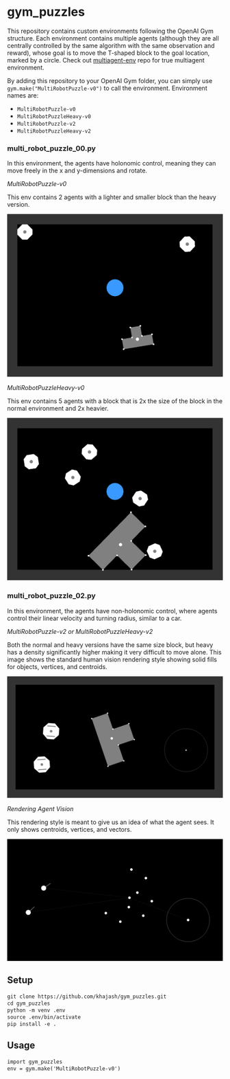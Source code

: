 # gym_puzzles

This repository contains custom environments following the OpenAI Gym structure. Each environment contains multiple agents (although they are all centrally controlled by the same algorithm with the same observation and reward), whose goal is to move the T-shaped block to the goal location, marked by a circle. Check out [multiagent-env](https://github.com/khajash/multiagent-env) repo for true multiagent environment.

By adding this repository to your OpenAI Gym folder, you can simply use `gym.make("MultiRobotPuzzle-v0")` to call the environment. Environment names are:
- `MultiRobotPuzzle-v0`
- `MultiRobotPuzzleHeavy-v0`
- `MultiRobotPuzzle-v2`
- `MultiRobotPuzzleHeavy-v2`

### multi_robot_puzzle_00.py

In this environment, the agents have holonomic control, meaning they can move freely in the x and y-dimensions and rotate. 

*MultiRobotPuzzle-v0*

This env contains 2 agents with a lighter and smaller block than the heavy version.

![Centralized MultiRobot Puzzle 00](./EnvImages/CentralizedMRP0-light.jpg)

*MultiRobotPuzzleHeavy-v0*

This env contains 5 agents with a block that is 2x the size of the block in the normal environment and 2x heavier.

![Centralized MultiRobot Puzzle 00 Heavy](./EnvImages/CentralizedMRP0-Heavy.jpg)


### multi_robot_puzzle_02.py

In this environment, the agents have non-holonomic control, where agents control their linear velocity and turning radius, similar to a car. 

*MultiRobotPuzzle-v2 or MultiRobotPuzzleHeavy-v2*

Both the normal and heavy versions have the same size block, but heavy has a density significantly higher making it very difficult to move alone. This image shows the standard human vision rendering style showing solid fills for objects, vertices, and centroids.

![Centralized MultiRobot Puzzle 02](./EnvImages/CentralizedMRP1-HumanVision1.jpg)

*Rendering Agent Vision*

This rendering style is meant to give us an idea of what the agent sees. It only shows centroids, vertices, and vectors. 

![Centralized MultiRobot Puzzle 02-AgentVision](./EnvImages/CentralizedMRP1-AgentVision.jpg)

## Setup

```
git clone https://github.com/khajash/gym_puzzles.git
cd gym_puzzles
python -m venv .env
source .env/bin/activate
pip install -e .
```

## Usage

```
import gym_puzzles
env = gym.make('MultiRobotPuzzle-v0')
```